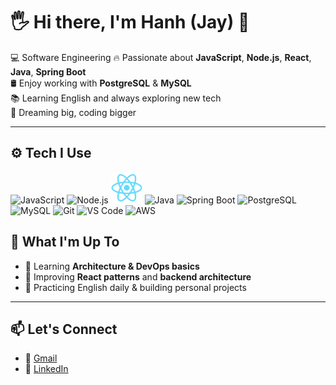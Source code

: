 # 🖐️ Hi there, I'm Hanh (Jay) 👋

💻 Software Engineering 
🔥 Passionate about **JavaScript**, **Node.js**, **React**, **Java**, **Spring Boot**  
🛢️ Enjoy working with **PostgreSQL** & **MySQL**  
📚 Learning English and always exploring new tech  
🌱 Dreaming big, coding bigger

---

## ⚙️ Tech I Use

<p align="left">

<!-- JavaScript -->
<img src="https://cdn.jsdelivr.net/gh/devicons/devicon/icons/javascript/javascript-original.svg" width="50" title="JavaScript" style="animation: bounce 2s infinite"/>

<!-- Node.js -->
<img src="https://cdn.jsdelivr.net/gh/devicons/devicon/icons/nodejs/nodejs-original.svg" width="50" title="Node.js"/>

<!-- React (spinning) -->
<img src="https://raw.githubusercontent.com/devicons/devicon/master/icons/react/react-original.svg" width="50" title="React" style="animation: spin 4s linear infinite"/>

<!-- Java -->
<img src="https://cdn.jsdelivr.net/gh/devicons/devicon/icons/java/java-original.svg" width="50" title="Java"/>

<!-- Spring Boot -->
<img src="https://cdn.jsdelivr.net/gh/devicons/devicon/icons/spring/spring-original.svg" width="50" title="Spring Boot"/>

<!-- PostgreSQL -->
<img src="https://cdn.jsdelivr.net/gh/devicons/devicon/icons/postgresql/postgresql-original.svg" width="50" title="PostgreSQL"/>

<!-- MySQL -->
<img src="https://cdn.jsdelivr.net/gh/devicons/devicon/icons/mysql/mysql-original.svg" width="50" title="MySQL"/>

<!-- Git -->
<img src="https://cdn.jsdelivr.net/gh/devicons/devicon/icons/git/git-original.svg" width="50" title="Git"/>

<!-- VS Code -->
<img src="https://cdn.jsdelivr.net/gh/devicons/devicon/icons/vscode/vscode-original.svg" width="50" title="VS Code"/>

<img src="https://upload.wikimedia.org/wikipedia/commons/9/93/Amazon_Web_Services_Logo.svg" width="50" title="AWS"/>

</p>

## 🚀 What I'm Up To

- 🌱 Learning **Architecture & DevOps basics**
- 🧠 Improving **React patterns** and **backend architecture**
- 📖 Practicing English daily & building personal projects

---

## 📫 Let's Connect

- 📧 [Gmail](mailto:your.email@gmail.com)
- 💼 [LinkedIn](https://linkedin.com/in/ho-van-hanh-4a9b63336)
